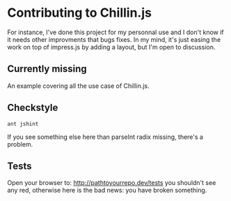 Contributing to Chillin.js
==========================

For instance, I've done this project for my personnal use and I don't know if it needs other improvments that bugs fixes. In my mind, it's just easing the work on top of impress.js by adding a layout, but I'm open to discussion.

Currently missing
-----------------
An example covering all the use case of Chillin.js.


Checkstyle
----------

    ant jshint
    
If you see something else here than parseInt radix missing, there's a problem.


Tests
-----

Open your browser to: http://pathtoyourrepo.dev/tests you shouldn't see any red, otherwise here is the bad news: you have broken something.